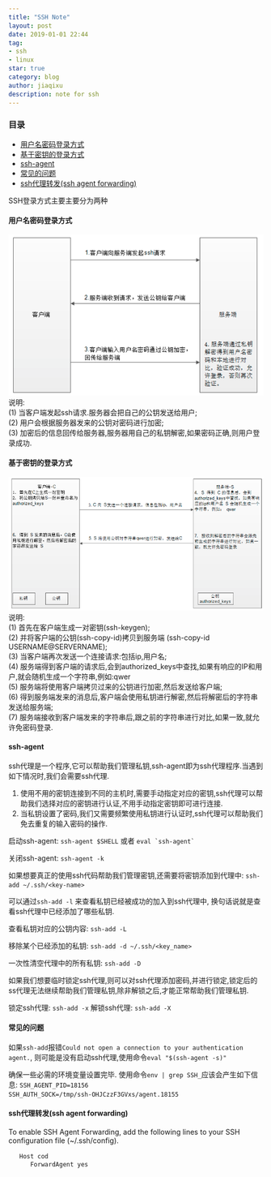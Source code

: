 ```yaml
---
title: "SSH Note"
layout: post
date: 2019-01-01 22:44
tag:
- ssh
- linux
star: true
category: blog
author: jiaqixu
description: note for ssh
---
```


### 目录
- [用户名密码登录方式](#用户名密码登录方式)
- [基于密钥的登录方式](#基于密钥的登录方式)
- [ssh-agent](#ssh-agent)
- [常见的问题](#常见的问题)
- [ssh代理转发(ssh agent forwarding)](#ssh代理转发(ssh-agent-forwarding))


SSH登录方式主要主要分为两种

#### 用户名密码登录方式
<img src="/assets/images/blog/ssh-1.png">
说明:<br>
(1) 当客户端发起ssh请求.服务器会把自己的公钥发送给用户;<br>
(2) 用户会根据服务器发来的公钥对密码进行加密;<br>
(3) 加密后的信息回传给服务器,服务器用自己的私钥解密,如果密码正确,则用户登录成功.<br>


#### 基于密钥的登录方式
<img src="/assets/images/blog/ssh-2.png">
说明:<br>
(1) 首先在客户端生成一对密钥(ssh-keygen); <br>
(2) 并将客户端的公钥(ssh-copy-id)拷贝到服务端 (ssh-copy-id USERNAME@SERVERNAME);  <br>
(3) 当客户端再次发送一个连接请求:包括ip,用户名; <br>
(4) 服务端得到客户端的请求后,会到authorized_keys中查找,如果有响应的IP和用户,就会随机生成一个字符串,例如:qwer<br>
(5) 服务端将使用客户端拷贝过来的公钥进行加密,然后发送给客户端;<br>
(6) 得到服务端发来的消息后,客户端会使用私钥进行解密,然后将解密后的字符串发送给服务端;<br>
(7) 服务端接收到客户端发来的字符串后,跟之前的字符串进行对比,如果一致,就允许免密码登录.<br>


#### ssh-agent
ssh代理是一个程序,它可以帮助我们管理私钥,ssh-agent即为ssh代理程序.当遇到如下情况时,我们会需要ssh代理.
1. 使用不用的密钥连接到不同的主机时,需要手动指定对应的密钥,ssh代理可以帮助我们选择对应的密钥进行认证,不用手动指定密钥即可进行连接.
2. 当私钥设置了密码,我们又需要频繁使用私钥进行认证时,ssh代理可以帮助我们免去重复的输入密码的操作.

启动ssh-agent: `ssh-agent $SHELL` 或者 ``eval `ssh-agent` ``

关闭ssh-agent: `ssh-agent -k`

如果想要真正的使用ssh代码帮助我们管理密钥,还需要将密钥添加到代理中: `ssh-add ~/.ssh/<key-name>`

可以通过`ssh-add -l` 来查看私钥已经被成功的加入到ssh代理中, 换句话说就是查看ssh代理中已经添加了哪些私钥.

查看私钥对应的公钥内容: `ssh-add -L`

移除某个已经添加的私钥: `ssh-add -d ~/.ssh/<key_name>`

一次性清空代理中的所有私钥: `ssh-add -D`

如果我们想要临时锁定ssh代理,则可以对ssh代理添加密码,并进行锁定,锁定后的ss代理无法继续帮助我们管理私钥,除非解锁之后,才能正常帮助我们管理私钥.

锁定ssh代理: `ssh-add -x`
解锁ssh代理: `ssh-add -X`


#### 常见的问题
如果`ssh-add`报错`Could not open a connection to your authentication agent.`, 则可能是没有启动ssh代理,使用命令`eval "$(ssh-agent -s)"`

确保一些必需的环境变量设置完毕. 使用命令`env | grep SSH_`应该会产生如下信息:
`SSH_AGENT_PID=18156`<br>
`SSH_AUTH_SOCK=/tmp/ssh-OHJCzzF3GVxs/agent.18155`

#### ssh代理转发(ssh agent forwarding)
To enable SSH Agent Forwarding, add the following lines to your SSH 
configuration file (~/.ssh/config).

```
   Host cod
      ForwardAgent yes
```





